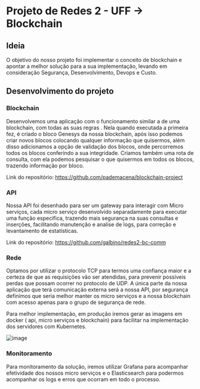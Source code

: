 # Projeto de Redes 2 - UFF -> Blockchain

## Ideia

O objetivo do nosso projeto foi implementar o conceito de blockchain e apontar a melhor solução para a sua implementação, levando em consideração Segurança, Desenvolvimento, Devops e Custo.

## Desenvolvimento do projeto

### Blockchain 

Desenvolvemos uma aplicação com o funcionamento similar a de uma blockchain, com todas as suas regras . Nela quando executada a primeira fez, é criado o bloco Genesys da nossa blockchain, após isso podemos criar novos blocos colocando qualquer informação que quisermos, além disso adicionamos a opção de validação dos blocos, onde percorremos todos os blocos conferindo a sua integridade. Criamos também uma rota de consulta, com ela podemos pesquisar o que quisermos em todos os blocos, trazendo informação por bloco.

Link do repositório: https://github.com/pademacena/blockchain-project

### API 

Nossa API foi desenhado para ser um gateway para interagir com Micro serviços, cada micro serviço desenvolvido separadamente para executar uma função especifica, trazendo mais segurança na suas consultas e inserções, facilitando manutenção e analise de logs, para correção e levantamento de estatísticas.

Link do repositório: https://github.com/galbino/redes2-bc-comm

### Rede

Optamos por utilizar o protocolo TCP para termos uma confiança maior e a certeza de que as requisições vão ser atendidas, para prevenir possíveis perdas que possam ocorrer no protocolo de UDP. A única parte da nossa aplicação que terá comunicação externa será a nossa API, por segurança definimos que seria melhor manter os micro serviços e a nossa blockchain com acesso apenas para o grupo de segurança de rede.

Para melhor implementação, em produção iremos gerar as imagens em docker ( api, micro serviços e blockchain) para facilitar na implementação dos servidores com Kubernetes.

![image](https://user-images.githubusercontent.com/47281532/152865179-990748c1-4673-46f5-b0c6-9ec93543e984.png)


### Monitoramento

Para monitoramento da solução, iremos utilizar Grafana para acompanhar efetividade dos nossos micro serviços e o Elasticsearch para podermos acompanhar os logs e erros que ocorram em todo o processo.


